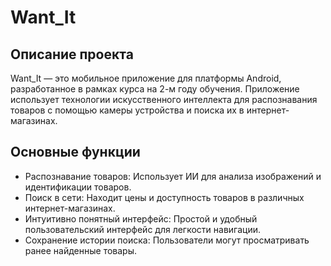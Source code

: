 # Want_It

## Описание проекта

Want_It — это мобильное приложение для платформы Android, разработанное в рамках курса на 2-м году обучения. Приложение использует технологии искусственного интеллекта для распознавания товаров с помощью камеры устройства и поиска их в интернет-магазинах.

## Основные функции

- Распознавание товаров: Использует ИИ для анализа изображений и идентификации товаров.
- Поиск в сети: Находит цены и доступность товаров в различных интернет-магазинах.
- Интуитивно понятный интерфейс: Простой и удобный пользовательский интерфейс для легкости навигации.
- Сохранение истории поиска: Пользователи могут просматривать ранее найденные товары.
